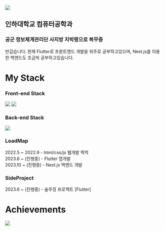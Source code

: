 <img src="https://capsule-render.vercel.app/api?type=waving&color=timeGradient&height=220&section=header&text=SMpringles24&fontSize=80" />

## 인하대학교 컴퓨터공학과
### 공군 정보체계관리단 사지방 지박령으로 복무중

반갑습니다.
현재 Flutter로 프론트엔드 개발을 위주로 공부하고있으며, Nest.js를 이용한 백엔드도 조금씩 공부하고있습니다.


   
# My Stack
### Front-end Stack
<div>
  <img src="https://img.shields.io/badge/Dart-0175C2?style=flat&logo=Dart&logoColor=white"/>
  <img src="https://img.shields.io/badge/Flutter-02569B?style=flat&logo=flutter&logoColor=white"/>
</div>

### Back-end Stack
<div>
  <img src="https://img.shields.io/badge/NestJS-E0234E?style=flat&logo=NestJS&logoColor=white"/>
</div>

### LoadMap
2022.5 ~ 2022.9 - html/css/js 웹개발 찍먹   
2023.6 ~ (진행중) - Flutter 앱개발   
2023.10 ~ (진행중) - Nest.js 백엔드 개발   

### SideProject
2023.6 ~ (진행중) - 술주정 프로젝트 [Flutter]


   
# Achievements
<img src="https://github-readme-stats.vercel.app/api?username=smpringles24&show_icons=true">
